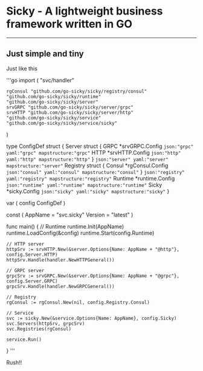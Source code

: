 # Sicky - A lightweight business framework written in GO

---

## Just simple and tiny

Just like this

'''go
import (
	"svc/handler"

	rgConsul "github.com/go-sicky/sicky/registry/consul"
	"github.com/go-sicky/sicky/runtime"
	"github.com/go-sicky/sicky/server"
	srvGRPC "github.com/go-sicky/sicky/server/grpc"
	srvHTTP "github.com/go-sicky/sicky/server/http"
	"github.com/go-sicky/sicky/service"
	"github.com/go-sicky/sicky/service/sicky"
)

type ConfigDef struct {
	Server struct {
		GRPC *srvGRPC.Config `json:"grpc" yaml:"grpc" mapstructure:"grpc"`
		HTTP *srvHTTP.Config `json:"http" yaml:"http" mapstructure:"http"`
	} `json:"server" yaml:"server" mapstructure:"server"`
	Registry struct {
		Consul *rgConsul.Config `json:"consul" yaml:"consul" mapstructure:"consul"`
	} `json:"registry" yaml:"registry" mapstructure:"registry"`
	Runtime *runtime.Config `json:"runtime" yaml:"runtime" mapstructure:"runtime"`
	Sicky   *sicky.Config   `json:"sicky" yaml:"sicky" mapstructure:"sicky"`
}

var (
	config ConfigDef
)

const (
	AppName = "svc.sicky"
	Version = "latest"
)

func main() {
	// Runtime
	runtime.Init(AppName)
	runtime.LoadConfig(&config)
	runtime.Start(config.Runtime)

	// HTTP server
	httpSrv := srvHTTP.New(&server.Options{Name: AppName + "@http"}, config.Server.HTTP)
	httpSrv.Handle(handler.NewHTTPGeneral())

	// GRPC server
	grpcSrv := srvGRPC.New(&server.Options{Name: AppName + "@grpc"}, config.Server.GRPC)
	grpcSrv.Handle(handler.NewGRPCGeneral())

	// Registry
	rgConsul := rgConsul.New(nil, config.Registry.Consul)

	// Service
	svc := sicky.New(&service.Options{Name: AppName}, config.Sicky)
	svc.Servers(httpSrv, grpcSrv)
	svc.Registries(rgConsul)

	service.Run()
}
'''

Rush!!
